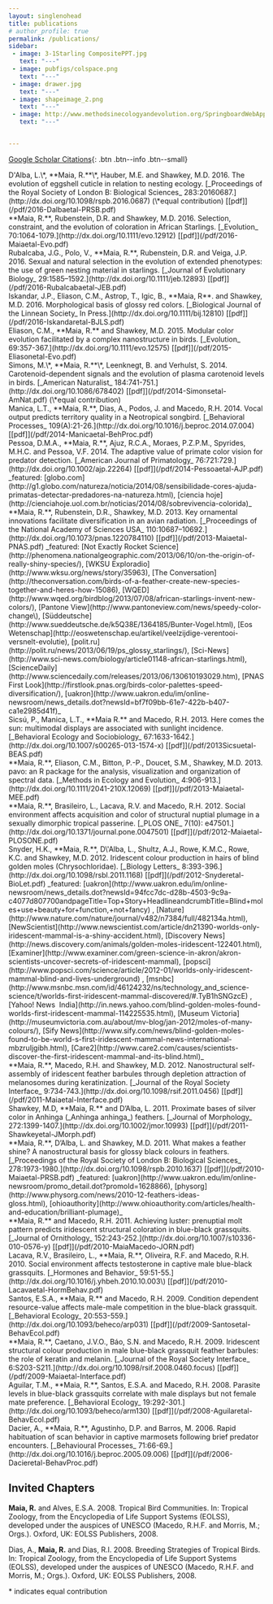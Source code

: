 ```yaml
---
layout: singlenohead
title: publications
# author_profile: true
permalink: /publications/
sidebar:
 - image: 3-1Starling CompositePPT.jpg
   text: "---"
 - image: pubfigs/colspace.png
   text: "---"
 - image: drawer.jpg
   text: "---"
 - image: shapeimage_2.png
   text: "---"
 - image: http://www.methodsinecologyandevolution.org/SpringboardWebApp/userfiles/mee/image/Covers/mee-4-10-coverlarge.jpg
   text: "---"


---
```

<script type='text/javascript' src='https://d1bxh8uas1mnw7.cloudfront.net/assets/embed.js'></script>

[Google Scholar Citations](https://scholar.google.com/citations?user=9WJAHYQAAAAJ){: .btn .btn--info .btn--small}
<!-- <img align="right" style="padding-left:25px" src="/images/drawer.jpg">-->
<!-- <img align="left" style="padding-right:25px; width:200px" src="http://www.methodsinecologyandevolution.org/SpringboardWebApp/userfiles/mee/image/Covers/mee-4-10-coverlarge.jpg"> -->

<div data-badge-type="4" data-doi="10.1098/rspb.2016.0687" data-hide-no-mentions="true" class="altmetric-embed"></div>
D'Alba, L.\*, **Maia, R.**\*, Hauber, M.E. and Shawkey, M.D. 2016. The evolution of eggshell cuticle in relation to nesting ecology. [_Proceedings of the Royal Society of London B: Biological Sciences_ 283:20160687.](http://dx.doi.org/10.1098/rspb.2016.0687) (\*equal contribution) [[pdf]](/pdf/2016-Dalbaetal-PRSB.pdf)

<div data-badge-type="4" data-doi="10.1111/evo.12912" data-hide-no-mentions="true" class="altmetric-embed"></div>
**Maia, R.**, Rubenstein, D.R. and Shawkey, M.D. 2016. Selection, constraint, and the evolution of coloration in African Starlings. [_Evolution_ 70:1064-1079.](http://dx.doi.org/10.1111/evo.12912) [[pdf]](/pdf/2016-Maiaetal-Evo.pdf)  

<div data-badge-type="4" data-doi="10.1111/jeb.12893" data-hide-no-mentions="true" class="altmetric-embed"></div>
Rubalcaba, J.G., Polo, V., **Maia, R.**, Rubenstein, D.R. and Veiga, J.P. 2016. Sexual and natural selection in the evolution of extended phenotypes: the use of green nesting material in starlings. [_Journal of Evolutionary Biology_ 29:1585–1592.](http://dx.doi.org/10.1111/jeb.12893) [[pdf]](/pdf/2016-Rubalcabaetal-JEB.pdf) 

<div data-badge-type="4" data-doi="10.1111/bij.12810" data-hide-no-mentions="true" class="altmetric-embed"></div>
Iskandar, J.P., Eliason, C.M., Astrop, T., Igic, B., **Maia, R**. and Shawkey, M.D. 2016. Morphological basis of glossy red colors. [_Biological Journal of the Linnean Society_ In Press.](http://dx.doi.org/10.1111/bij.12810) [[pdf]](/pdf/2016-Iskandaretal-BJLS.pdf) 

<div data-badge-type="4" data-doi="10.1111/evo.12575" data-hide-no-mentions="true" class="altmetric-embed"></div>
Eliason, C.M., **Maia, R.** and Shawkey, M.D. 2015. Modular color evolution facilitated by a complex nanostructure in birds. [_Evolution_ 69:357-367.](http://dx.doi.org/10.1111/evo.12575) [[pdf]](/pdf/2015-Eliasonetal-Evo.pdf) 
 
<div data-badge-type="4" data-doi="10.1086/678402" data-hide-no-mentions="true" class="altmetric-embed"></div>
Simons, M.\*, **Maia, R.**\*, Leenknegt, B. and Verhulst, S. 2014. Carotenoid-dependent signals and the evolution of plasma carotenoid levels in birds. [_American Naturalist_ 184:741-751.](http://dx.doi.org/10.1086/678402) [[pdf]](/pdf/2014-Simonsetal-AmNat.pdf) (\*equal contribution)

<div data-badge-type="4" data-doi="10.1016/j.beproc.2014.07.004" data-hide-no-mentions="true" class="altmetric-embed"></div>
Manica, L.T., **Maia, R.**, Dias, A., Podos, J. and Macedo, R.H. 2014. Vocal output predicts territory quality in a Neotropical songbird. [_Behavioral Processes_ 109(A):21-26.](http://dx.doi.org/10.1016/j.beproc.2014.07.004) [[pdf]](/pdf/2014-Manicaetal-BehProc.pdf) 

<div data-badge-type="4" data-doi="10.1002/ajp.22264" data-hide-no-mentions="true" class="altmetric-embed"></div>
Pessoa, D.M.A., **Maia, R.**, Ajuz, R.C.A., Moraes, P.Z.P.M., Spyrides, M.H.C. and Pessoa, V.F. 2014. The adaptive value of primate color vision for predator detection. [_American Journal of Primatology_ 76:721:729.](http://dx.doi.org/10.1002/ajp.22264) [[pdf]](/pdf/2014-Pessoaetal-AJP.pdf)   
_featured: [globo.com](http://g1.globo.com/natureza/noticia/2014/08/sensibilidade-cores-ajuda-primatas-detectar-predadores-na-natureza.html), [ciencia hoje](http://cienciahoje.uol.com.br/noticias/2014/08/sobrevivencia-colorida)_

<div data-badge-type="4" data-doi="10.1073/pnas.1220784110" data-hide-no-mentions="true" class="altmetric-embed"></div>
**Maia, R.**, Rubenstein, D.R., Shawkey, M.D. 2013. Key ornamental innovations facilitate diversification in an avian radiation. [_Proceedings of the National Academy of Sciences USA_ 110:10687–10692.](http://dx.doi.org/10.1073/pnas.1220784110) [[pdf]](/pdf/2013-Maiaetal-PNAS.pdf)   
_featured: [Not Exactly Rocket Science](http://phenomena.nationalgeographic.com/2013/06/10/on-the-origin-of-really-shiny-species/), [WKSU Exploradio](http://www.wksu.org/news/story/35963), [The Conversation](http://theconversation.com/birds-of-a-feather-create-new-species-together-and-heres-how-15086), [WQED](http://www.wqed.org/birdblog/2013/07/08/african-starlings-invent-new-colors/), [Pantone View](http://www.pantoneview.com/news/speedy-color-change\), [Süddeutsche](http://www.sueddeutsche.de/k5Q38E/1364185/Bunter-Vogel.html), [Eos Wetenschap](http://eoswetenschap.eu/artikel/veelzijdige-verentooi-versnelt-evolutie), [polit.ru](http://polit.ru/news/2013/06/19/ps_glossy_starlings/), [Sci-News](http://www.sci-news.com/biology/article01148-african-starlings.html), [ScienceDaily](http://www.sciencedaily.com/releases/2013/06/130610193029.htm), [PNAS First Look](http://firstlook.pnas.org/birds-color-palettes-speed-diversification/), [uakron](http://www.uakron.edu/im/online-newsroom/news_details.dot?newsId=bf7f09bb-61e7-422b-b407-ca1e2985d41f)_

<div data-badge-type="4" data-doi="10.1007/s00265-013-1574-x" data-hide-no-mentions="true" class="altmetric-embed"></div>
Sicsú, P., Manica, L.T., **Maia R.** and Macedo, R.H. 2013. Here comes the sun: multimodal displays are associated with sunlight incidence. [_Behavioral Ecology and Sociobiology_ 67:1633-1642.](http://dx.doi.org/10.1007/s00265-013-1574-x) [[pdf]](/pdf/2013Sicsuetal-BEAS.pdf) 

<div data-badge-type="4" data-doi="10.1111/2041-210X.12069" data-hide-no-mentions="true" class="altmetric-embed"></div>
**Maia, R.**, Eliason, C.M., Bitton, P.-P., Doucet, S.M., Shawkey, M.D. 2013. pavo: an R package for the analysis, visualization and organization of spectral data. [_Methods in Ecology and Evolution_ 4:906-913.](http://dx.doi.org/10.1111/2041-210X.12069) [[pdf]](/pdf/2013-Maiaetal-MEE.pdf) 

<div data-badge-type="4" data-doi="10.1371/journal.pone.0047501" data-hide-no-mentions="true" class="altmetric-embed"></div>
**Maia, R.**, Brasileiro, L., Lacava, R.V. and Macedo, R.H. 2012. Social environment affects acquisition and color of structural nuptial plumage in a sexually dimorphic tropical passerine. [_PLOS ONE_ 7(10): e47501.](http://dx.doi.org/10.1371/journal.pone.0047501) [[pdf]](/pdf/2012-Maiaetal-PLOSONE.pdf) 

<div data-badge-type="4" data-doi="10.1098/rsbl.2011.1168" data-hide-no-mentions="true" class="altmetric-embed"></div>
Snyder, H.K., **Maia, R.**, D\'Alba, L., Shultz, A.J., Rowe, K.M.C., Rowe, K.C. and Shawkey, M.D. 2012. Iridescent colour production in hairs of blind golden moles (Chrysochloridae). [_Biology Letters_ 8:393-396.](http://dx.doi.org/10.1098/rsbl.2011.1168) [[pdf]](/pdf/2012-Snyderetal-BioLet.pdf)   
_featured: [uakron](http://www.uakron.edu/im/online-newsroom/news_details.dot?newsId=94fcc7dc-d28b-4503-9c9a-c4077d807700andpageTitle=Top+Story+HeadlineandcrumbTitle=Blind+moles+use+beauty+for+function,+not+fancy) , [Nature](http://www.nature.com/nature/journal/v482/n7384/full/482134a.html), [NewScientist](http://www.newscientist.com/article/dn21390-worlds-only-iridescent-mammal-is-a-shiny-accident.html), [Discovery News](http://news.discovery.com/animals/golden-moles-iridescent-122401.html), [Examiner](http://www.examiner.com/green-science-in-akron/akron-scientists-uncover-secrets-of-iridescent-mammal), [popsci](http://www.popsci.com/science/article/2012-01/worlds-only-iridescent-mammal-blind-and-lives-underground) , [msnbc](http://www.msnbc.msn.com/id/46124232/ns/technology_and_science-science/t/worlds-first-iridescent-mammal-discovered/#.TyB1hSNGzcE) , [Yahoo! News  India](http://in.news.yahoo.com/blind-golden-moles-found-worlds-first-iridescent-mammal-114225535.html), [Museum Victoria](http://museumvictoria.com.au/about/mv-blog/jan-2012/moles-of-many-colours/), [Sify News](http://www.sify.com/news/blind-golden-moles-found-to-be-world-s-first-iridescent-mammal-news-international-mbzruIjgibh.html), [Care2](http://www.care2.com/causes/scientists-discover-the-first-iridescent-mammal-and-its-blind.html)_

<div data-badge-type="4" data-doi="10.1098/rsif.2011.0456" data-hide-no-mentions="true" class="altmetric-embed"></div>
**Maia, R.**, Macedo, R.H. and Shawkey, M.D. 2012. Nanostructural self-assembly of iridescent feather barbules through depletion attraction of melanosomes during keratinization. [_Journal of the Royal Society Interface_ 9:734-743.](http://dx.doi.org/10.1098/rsif.2011.0456) [[pdf]](/pdf/2011-Maiaetal-Interface.pdf) 

<div data-badge-type="4" data-doi="10.1002/jmor.10993" data-hide-no-mentions="true" class="altmetric-embed"></div>
Shawkey, M.D, **Maia, R.** and D’Alba, L. 2011. Proximate bases of silver color in Anhinga (_Anhinga anhinga_) feathers. [_Journal of Morphology_ 272:1399-1407.](http://dx.doi.org/10.1002/jmor.10993) [[pdf]](/pdf/2011-Shawkeyetal-JMorph.pdf) 

<div data-badge-type="4" data-doi="10.1098/rspb.2010.1637" data-hide-no-mentions="true" class="altmetric-embed"></div>
**Maia, R.**, D’Alba, L. and Shawkey, M.D. 2011. What makes a feather shine? A nanostructural basis for glossy black colours in feathers. [_Proceedings of the Royal Society of London B: Biological Sciences_ 278:1973-1980.](http://dx.doi.org/10.1098/rspb.2010.1637)  [[pdf]](/pdf/2010-Maiaetal-PRSB.pdf)   
_featured: [uakron](http://www.uakron.edu/im/online-newsroom/promo_detail.dot?promoId=1628866), [physorg](http://www.physorg.com/news/2010-12-feathers-ideas-gloss.html), [ohioauthority](http://www.ohioauthority.com/articles/health-and-education/brilliant-plumage)_

<div data-badge-type="4" data-doi="10.1007/s10336-010-0576-y" data-hide-no-mentions="true" class="altmetric-embed"></div>
**Maia, R.** and Macedo, R.H. 2011. Achieving luster: prenuptial molt pattern predicts iridescent structural coloration in blue-black grassquits. [_Journal of Ornithology_ 152:243-252.](http://dx.doi.org/10.1007/s10336-010-0576-y) [[pdf]](/pdf/2010-MaiaMacedo-JORN.pdf) 

<div data-badge-type="4" data-doi="10.1016/j.yhbeh.2010.10.003" data-hide-no-mentions="true" class="altmetric-embed"></div>
Lacava, R.V., Brasileiro, L., **Maia, R.**, Oliveira, R.F. and Macedo, R.H. 2010. Social environment affects testosterone in captive male blue-black grassquits. [_Hormones and Behavior_ 59:51-55.](http://dx.doi.org/10.1016/j.yhbeh.2010.10.003\) [[pdf]](/pdf/2010-Lacavaetal-HormBehav.pdf) 

<div data-badge-type="4" data-doi="10.1093/beheco/arp031" data-hide-no-mentions="true" class="altmetric-embed"></div>
Santos, E.S.A., **Maia, R.** and Macedo, R.H. 2009. Condition dependent resource-value affects male-male competition in the blue-black grassquit. [_Behavioral Ecology_ 20:553-559.](http://dx.doi.org/10.1093/beheco/arp031) [[pdf]](/pdf/2009-Santosetal-BehavEcol.pdf) 

<div data-badge-type="4" data-doi="10.1098/rsif.2008.0460.focus" data-hide-no-mentions="true" class="altmetric-embed"></div>
**Maia, R.**, Caetano, J.V.O., Báo, S.N. and Macedo, R.H. 2009. Iridescent structural colour production in male blue-black grassquit feather barbules: the role of keratin and melanin. [_Journal of the Royal Society Interface_ 6:S203-S211.](http://dx.doi.org/10.1098/rsif.2008.0460.focus) [[pdf]](/pdf/2009-Maiaetal-Interface.pdf) 

<div data-badge-type="4" data-doi="10.1093/beheco/arm130" data-hide-no-mentions="true" class="altmetric-embed"></div>
Aguilar, T.M., **Maia, R.**, Santos, E.S.A. and Macedo, R.H. 2008. Parasite levels in blue-black grassquits correlate with male displays but not female mate preference. [_Behavioral Ecology_ 19:292-301.](http://dx.doi.org/10.1093/beheco/arm130) [[pdf]](/pdf/2008-Aguilaretal-BehavEcol.pdf) 

<div data-badge-type="4" data-doi="10.1016/j.beproc.2005.09.006" data-hide-no-mentions="true" class="altmetric-embed"></div>
Dacier, A., **Maia, R.**, Agustinho, D.P. and Barros, M. 2006. Rapid habituation of scan behavior in captive marmosets following brief predator encounters. [_Behavioural Processes_ 71:66-69.](http://dx.doi.org/10.1016/j.beproc.2005.09.006) [[pdf]](/pdf/2006-Dacieretal-BehavProc.pdf) 


## Invited Chapters

**Maia, R.** and Alves, E.S.A. 2008. Tropical Bird Communities. In: Tropical Zoology, from the Encyclopedia of Life Support Systems (EOLSS), developed under the auspices of UNESCO (Macedo, R.H.F. and Morris, M.; Orgs.). Oxford, UK: EOLSS Publishers, 2008.

Dias, A., **Maia, R.** and Dias, R.I. 2008. Breeding Strategies of Tropical Birds. In: Tropical Zoology, from the Encyclopedia of Life Support Systems (EOLSS), developed under the auspices of UNESCO (Macedo, R.H.F. and Morris, M.; Orgs.). Oxford, UK: EOLSS Publishers, 2008.


\* indicates equal contribution


